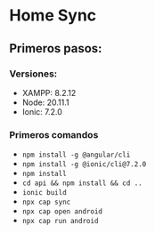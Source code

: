 # Home Sync
## Primeros pasos:
### Versiones:
* XAMPP: 8.2.12
* Node: 20.11.1
* Ionic: 7.2.0

### Primeros comandos
* `npm install -g @angular/cli`
* `npm install -g @ionic/cli@7.2.0`
* `npm install`
* `cd api && npm install && cd ..`
* `ionic build`
* `npx cap sync`
* `npx cap open android`
* `npx cap run android`